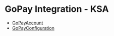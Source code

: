 # GoPay Integration - KSA
  - [GoPayAccount](/entities/basic-go-pay-ksa/GoPayAccount.md)
  - [GoPayConfiguration](/entities/basic-go-pay-ksa/GoPayConfiguration.md)
